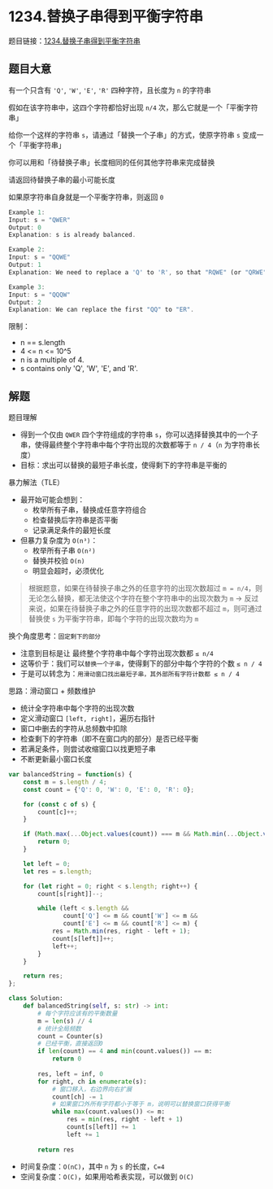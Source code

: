 # 1234.替换子串得到平衡字符串

题目链接：[1234.替换子串得到平衡字符串](https://leetcode.cn/problems/replace-the-substring-for-balanced-string/)

## 题目大意

有一个只含有 `'Q'`, `'W'`, `'E'`, `'R'` 四种字符，且长度为 `n` 的字符串

假如在该字符串中，这四个字符都恰好出现 `n/4` 次，那么它就是一个「平衡字符串」

给你一个这样的字符串 `s`，请通过「替换一个子串」的方式，使原字符串 `s` 变成一个「平衡字符串」

你可以用和「待替换子串」长度相同的任何其他字符串来完成替换

请返回待替换子串的最小可能长度

如果原字符串自身就是一个平衡字符串，则返回 `0`

```js
Example 1:
Input: s = "QWER"
Output: 0
Explanation: s is already balanced.

Example 2:
Input: s = "QQWE"
Output: 1
Explanation: We need to replace a 'Q' to 'R', so that "RQWE" (or "QRWE") is balanced.

Example 3:
Input: s = "QQQW"
Output: 2
Explanation: We can replace the first "QQ" to "ER". 
```

限制：
- n == s.length
- 4 <= n <= 10^5
- n is a multiple of 4.
- s contains only 'Q', 'W', 'E', and 'R'.

## 解题

题目理解
- 得到一个仅由 `QWER` 四个字符组成的字符串 `s`，你可以选择替换其中的一个子串，使得最终整个字符串中每个字符出现的次数都等于 `n / 4`（`n` 为字符串长度）
- 目标：求出可以替换的最短子串长度，使得剩下的字符串是平衡的

暴力解法（TLE）
- 最开始可能会想到：
  - 枚举所有子串，替换成任意字符组合
  - 检查替换后字符串是否平衡
  - 记录满足条件的最短长度
- 但暴力复杂度为 `O(n³)`：
  - 枚举所有子串 `O(n²)`
  - 替换并校验 `O(n)`
  - 明显会超时，必须优化

> 根据题意，如果在待替换子串之外的任意字符的出现次数超过 `m = n/4`，则无论怎么替换，都无法使这个字符在整个字符串中的出现次数为 `m` -> 反过来说，如果在待替换子串之外的任意字符的出现次数都不超过 `m`，则可通过替换使 `s` 为平衡字符串，即每个字符的出现次数均为 `m`
  
换个角度思考：`固定剩下的部分`
- 注意到目标是让 最终整个字符串中每个字符出现次数都 `≤ n/4`
- 这等价于：我们可以`替换一个子串`，使得剩下的部分中每个字符的个数 `≤ n / 4`
- 于是可以转念为：`用滑动窗口找出最短子串，其外部所有字符计数都 ≤ n / 4`

思路：滑动窗口 + 频数维护
- 统计全字符串中每个字符的出现次数
- 定义滑动窗口 `[left, right]`，遍历右指针
- 窗口中删去的字符从总频数中扣除
- 检查剩下的字符串（即不在窗口内的部分）是否已经平衡
- 若满足条件，则尝试收缩窗口以找更短子串
- 不断更新最小窗口长度

```js
var balancedString = function(s) {
    const m = s.length / 4;
    const count = {'Q': 0, 'W': 0, 'E': 0, 'R': 0};

    for (const c of s) {
        count[c]++;
    }

    if (Math.max(...Object.values(count)) === m && Math.min(...Object.values(count)) === m) {
        return 0;
    }

    let left = 0;
    let res = s.length;

    for (let right = 0; right < s.length; right++) {
        count[s[right]]--;

        while (left < s.length &&
               count['Q'] <= m && count['W'] <= m &&
               count['E'] <= m && count['R'] <= m) {
            res = Math.min(res, right - left + 1);
            count[s[left]]++;
            left++;
        }
    }

    return res;
};
```
```python
class Solution:
    def balancedString(self, s: str) -> int:
        # 每个字符应该有的平衡数量
        m = len(s) // 4
        # 统计全局频数
        count = Counter(s)
        # 已经平衡，直接返回0
        if len(count) == 4 and min(count.values()) == m: 
            return 0
        
        res, left = inf, 0
        for right, ch in enumerate(s):
            # 窗口移入，右边界向右扩展
            count[ch] -= 1
            # 如果窗口外所有字符都小于等于 m，说明可以替换窗口获得平衡
            while max(count.values()) <= m:
                res = min(res, right - left + 1)
                count[s[left]] += 1
                left += 1
        
        return res
```

- 时间复杂度：`O(nC)`，其中 `n` 为 `s` 的长度，`C=4`
- 空间复杂度：`O(C)`，如果用哈希表实现，可以做到 `O(C)`